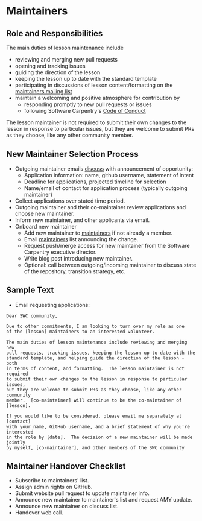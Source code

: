 # Maintainers

## Role and Responsibilities

The main duties of lesson maintenance include 

* reviewing and merging new pull requests
* opening and tracking issues
* guiding the direction of the lesson
* keeping the lesson up to date with the standard template
* participating in discussions of lesson content/formatting on the [maintainers mailing list][maintainers]
* maintain a welcoming and positive atmosphere for contribution by 
	* responding promptly to new pull requests or issues
	* following Software Carpentry's [Code of Conduct][CoC]

The lesson maintainer is not required 
to submit their own changes to the lesson in response to particular issues, 
but they are welcome to submit PRs as they choose, like any other community 
member.  

## New Maintainer Selection Process

* Outgoing maintainer emails [discuss][] with announcement of opportunity: 
	* Application information: name, github username, statement of intent
	* Deadline for applications, projected timeline for selection
	* Name/email of contact for application process (typically outgoing maintainer)
* Collect applications over stated time period.  
* Outgoing maintainer and their co-maintainer review applications and choose new maintainer. 
* Inform new maintainer, and other applicants via email. 
* Onboard new maintainer
	* Add new maintainer to [maintainers][] if not already a member.
	* Email [maintainers][] list announcing the change. 
	* Request push/merge access for new maintainer from the Software Carpentry executive director.  
	* Write blog post introducing new maintainer.  
	* Optional: call between outgoing/incoming maintainer to discuss state of the 
	repository, transition strategy, etc. 

## Sample Text

* Email requesting applications: 

~~~
Dear SWC community,

Due to other commitments, I am looking to turn over my role as one 
of the [lesson] maintainers to an interested volunteer.  

The main duties of lesson maintenance include reviewing and merging new 
pull requests, tracking issues, keeping the lesson up to date with the 
standard template, and helping guide the direction of the lesson - both 
in terms of content, and formatting.  The lesson maintainer is not required 
to submit their own changes to the lesson in response to particular issues, 
but they are welcome to submit PRs as they choose, like any other community 
member.  [co-maintainer] will continue to be the co-maintainer of [lesson].  

If you would like to be considered, please email me separately at [contact] 
with your name, GitHub username, and a brief statement of why you're interested 
in the role by [date].  The decision of a new maintainer will be made jointly 
by myself, [co-maintainer], and other members of the SWC community 
~~~

## Maintainer Handover Checklist

* Subscribe to maintainers' list.
* Assign admin rights on GitHub.
* Submit website pull request to update maintainer info.
* Announce new maintainer to maintainer's list and request AMY update.
* Announce new maintainer on discuss list.
* Handover web call.

[maintainers]: http://lists.software-carpentry.org/mailman/listinfo/maintainers_lists.software-carpentry.org
[CoC]: http://software-carpentry.org/conduct/
[discuss]: http://lists.software-carpentry.org/mailman/listinfo/discuss_lists.software-carpentry.org
